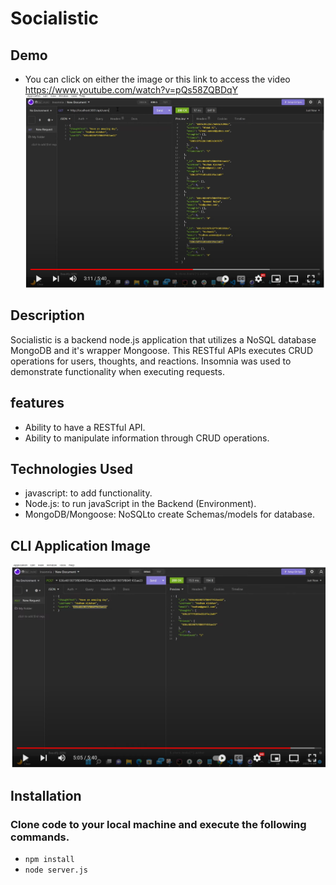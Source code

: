 # Socialistic
 ## Demo
  - You can click on either the image or this link to access the video https://www.youtube.com/watch?v=pQs58ZQBDqY
 [![IMAGE ALT TEXT](assets/images/1.png)](https://www.youtube.com/watch?v=pQs58ZQBDqY "readme")

## Description
Socialistic is a backend node.js application that utilizes a NoSQL database MongoDB and it's wrapper Mongoose. This RESTful APIs executes CRUD operations for users, thoughts, and reactions. Insomnia was used to demonstrate functionality when executing requests.
## features
- Ability to have a RESTful API.
- Ability to manipulate information through CRUD operations.
## Technologies Used
- javascript: to add functionality.
- Node.js: to run javaScript in the Backend (Environment).
- MongoDB/Mongoose: NoSQLto create Schemas/models for database.

## CLI Application Image
![CLI application](assets/images/2.png "Final Look")
## Installation
### Clone code to your local machine and execute the following commands.
- `npm install`
- `node server.js`
